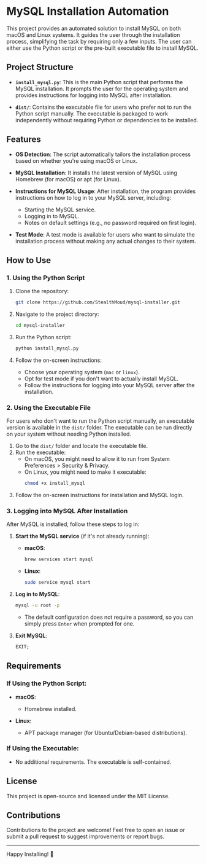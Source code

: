 # MySQL Installation Automation

This project provides an automated solution to install MySQL on both macOS and Linux systems. It guides the user through the installation process, simplifying the task by requiring only a few inputs. The user can either use the Python script or the pre-built executable file to install MySQL.

## Project Structure

- **`install_mysql.py`**: This is the main Python script that performs the MySQL installation. It prompts the user for the operating system and provides instructions for logging into MySQL after installation.
  
- **`dist/`**: Contains the executable file for users who prefer not to run the Python script manually. The executable is packaged to work independently without requiring Python or dependencies to be installed.

## Features

- **OS Detection**: The script automatically tailors the installation process based on whether you're using macOS or Linux.
  
- **MySQL Installation**: It installs the latest version of MySQL using Homebrew (for macOS) or apt (for Linux).

- **Instructions for MySQL Usage**: After installation, the program provides instructions on how to log in to your MySQL server, including:
  - Starting the MySQL service.
  - Logging in to MySQL.
  - Notes on default settings (e.g., no password required on first login).

- **Test Mode**: A test mode is available for users who want to simulate the installation process without making any actual changes to their system.

## How to Use

### 1. Using the Python Script

1. Clone the repository:
   ```bash
   git clone https://github.com/StealthMoud/mysql-installer.git
   ```

2. Navigate to the project directory:
   ```bash
   cd mysql-installer
   ```

3. Run the Python script:
   ```bash
   python install_mysql.py
   ```

4. Follow the on-screen instructions:
   - Choose your operating system (`mac` or `linux`).
   - Opt for test mode if you don't want to actually install MySQL.
   - Follow the instructions for logging into your MySQL server after the installation.

### 2. Using the Executable File

For users who don't want to run the Python script manually, an executable version is available in the `dist/` folder. The executable can be run directly on your system without needing Python installed.

1. Go to the `dist/` folder and locate the executable file.
2. Run the executable:
   - On macOS, you might need to allow it to run from System Preferences > Security & Privacy.
   - On Linux, you might need to make it executable:
     ```bash
     chmod +x install_mysql
     ```
3. Follow the on-screen instructions for installation and MySQL login.

### 3. Logging into MySQL After Installation

After MySQL is installed, follow these steps to log in:

1. **Start the MySQL service** (if it's not already running):
   - **macOS**: 
     ```bash
     brew services start mysql
     ```
   - **Linux**: 
     ```bash
     sudo service mysql start
     ```

2. **Log in to MySQL**:
   ```bash
   mysql -u root -p
   ```
   - The default configuration does not require a password, so you can simply press `Enter` when prompted for one.

3. **Exit MySQL**:
   ```bash
   EXIT;
   ```

## Requirements

### If Using the Python Script:

- **macOS**:
  - Homebrew installed.
  
- **Linux**:
  - APT package manager (for Ubuntu/Debian-based distributions).

### If Using the Executable:

- No additional requirements. The executable is self-contained.

## License

This project is open-source and licensed under the MIT License.

## Contributions

Contributions to the project are welcome! Feel free to open an issue or submit a pull request to suggest improvements or report bugs.

---

Happy Installing! 🚀
